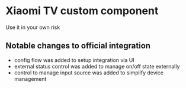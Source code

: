 # Xiaomi TV custom component

Use it in your own risk

## Notable changes to official integration

* config flow was added to setup integration via UI
* external status control was added to manage on/off state externally
* control to manage input source was added to simplify device management